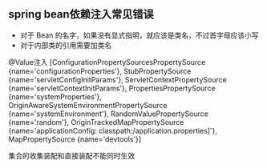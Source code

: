 
## spring bean依赖注入常见错误
* 对于 Bean 的名字，如果没有显式指明，就应该是类名，不过首字母应该小写
* 对于内部类的引用需要加类名

@Value注入
[ConfigurationPropertySourcesPropertySource {name='configurationProperties'}, 
StubPropertySource {name='servletConfigInitParams'}, ServletContextPropertySource {name='servletContextInitParams'}, PropertiesPropertySource {name='systemProperties'}, OriginAwareSystemEnvironmentPropertySource {name='systemEnvironment'}, RandomValuePropertySource {name='random'},
OriginTrackedMapPropertySource {name='applicationConfig: classpath:/application.properties]'},
MapPropertySource {name='devtools'}]

集合的收集装配和直接装配不能同时生效